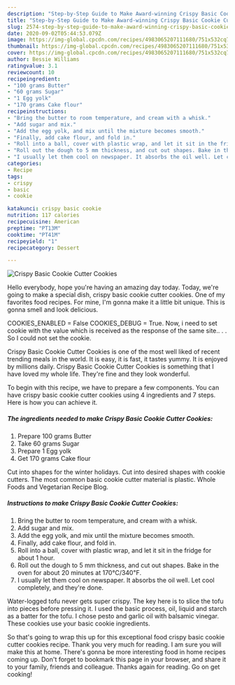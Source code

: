 ```yaml
---
description: "Step-by-Step Guide to Make Award-winning Crispy Basic Cookie Cutter Cookies"
title: "Step-by-Step Guide to Make Award-winning Crispy Basic Cookie Cutter Cookies"
slug: 2574-step-by-step-guide-to-make-award-winning-crispy-basic-cookie-cutter-cookies
date: 2020-09-02T05:44:53.079Z
image: https://img-global.cpcdn.com/recipes/4983065207111680/751x532cq70/crispy-basic-cookie-cutter-cookies-recipe-main-photo.jpg
thumbnail: https://img-global.cpcdn.com/recipes/4983065207111680/751x532cq70/crispy-basic-cookie-cutter-cookies-recipe-main-photo.jpg
cover: https://img-global.cpcdn.com/recipes/4983065207111680/751x532cq70/crispy-basic-cookie-cutter-cookies-recipe-main-photo.jpg
author: Bessie Williams
ratingvalue: 3.1
reviewcount: 10
recipeingredient:
- "100 grams Butter"
- "60 grams Sugar"
- "1 Egg yolk"
- "170 grams Cake flour"
recipeinstructions:
- "Bring the butter to room temperature, and cream with a whisk."
- "Add sugar and mix."
- "Add the egg yolk, and mix until the mixture becomes smooth."
- "Finally, add cake flour, and fold in."
- "Roll into a ball, cover with plastic wrap, and let it sit in the fridge for about 1 hour."
- "Roll out the dough to 5 mm thickness, and cut out shapes. Bake in the oven for about 20 minutes at 170℃/340℉."
- "I usually let them cool on newspaper. It absorbs the oil well. Let cool completely, and they&#39;re done."
categories:
- Recipe
tags:
- crispy
- basic
- cookie

katakunci: crispy basic cookie 
nutrition: 117 calories
recipecuisine: American
preptime: "PT13M"
cooktime: "PT41M"
recipeyield: "1"
recipecategory: Dessert

---
```



![Crispy Basic Cookie Cutter Cookies](https://img-global.cpcdn.com/recipes/4983065207111680/751x532cq70/crispy-basic-cookie-cutter-cookies-recipe-main-photo.jpg)

Hello everybody, hope you're having an amazing day today. Today, we're going to make a special dish, crispy basic cookie cutter cookies. One of my favorites food recipes. For mine, I'm gonna make it a little bit unique. This is gonna smell and look delicious.

COOKIES_ENABLED = False COOKIES_DEBUG = True. Now, i need to set cookie with the value which is received as the response of the same site.. . . So I could not set the cookie.

Crispy Basic Cookie Cutter Cookies is one of the most well liked of recent trending meals in the world. It is easy, it is fast, it tastes yummy. It is enjoyed by millions daily. Crispy Basic Cookie Cutter Cookies is something that I have loved my whole life. They're fine and they look wonderful.


To begin with this recipe, we have to prepare a few components. You can have crispy basic cookie cutter cookies using 4 ingredients and 7 steps. Here is how you can achieve it.

<!--inarticleads1-->

##### The ingredients needed to make Crispy Basic Cookie Cutter Cookies:

1. Prepare 100 grams Butter
1. Take 60 grams Sugar
1. Prepare 1 Egg yolk
1. Get 170 grams Cake flour


Cut into shapes for the winter holidays. Cut into desired shapes with cookie cutters. The most common basic cookie cutter material is plastic. Whole Foods and Vegetarian Recipe Blog. 

<!--inarticleads2-->

##### Instructions to make Crispy Basic Cookie Cutter Cookies:

1. Bring the butter to room temperature, and cream with a whisk.
1. Add sugar and mix.
1. Add the egg yolk, and mix until the mixture becomes smooth.
1. Finally, add cake flour, and fold in.
1. Roll into a ball, cover with plastic wrap, and let it sit in the fridge for about 1 hour.
1. Roll out the dough to 5 mm thickness, and cut out shapes. Bake in the oven for about 20 minutes at 170℃/340℉.
1. I usually let them cool on newspaper. It absorbs the oil well. Let cool completely, and they&#39;re done.


Water-logged tofu never gets super crispy. The key here is to slice the tofu into pieces before pressing it. I used the basic process, oil, liquid and starch as a batter for the tofu. I chose pesto and garlic oil with balsamic vinegar. These cookies use your basic cookie ingredients. 

So that's going to wrap this up for this exceptional food crispy basic cookie cutter cookies recipe. Thank you very much for reading. I am sure you will make this at home. There's gonna be more interesting food in home recipes coming up. Don't forget to bookmark this page in your browser, and share it to your family, friends and colleague. Thanks again for reading. Go on get cooking!

